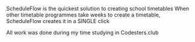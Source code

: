 ScheduleFlow is the quickest solution to creating school timetables
When other timetable programmes take weeks to create a timetable, ScheduleFlow creates it in a SINGLE click

All work was done during my time studying in Codesters.club
